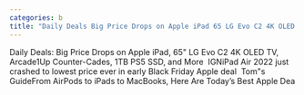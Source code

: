 ```yaml
---
categories: b
title: "Daily Deals Big Price Drops on Apple iPad 65 LG Evo C2 4K OLED TV Arcade1Up CounterCades 1TB PS5 SSD and More  IGN"
---
```

Daily Deals: Big Price Drops on Apple iPad, 65" LG Evo C2 4K OLED TV, Arcade1Up Counter-Cades, 1TB PS5 SSD, and More&nbsp;&nbsp;IGNiPad Air 2022 just crashed to lowest price ever in early Black Friday Apple deal&nbsp;&nbsp;Tom"s GuideFrom AirPods to iPads to MacBooks, Here Are Today’s Best Apple Dea